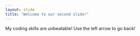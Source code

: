 ```yaml
---
layout: slide
title: "Welcome to our second slide!"
---
```

My coding skills are unbeatable!
Use the left arrow to go back!
